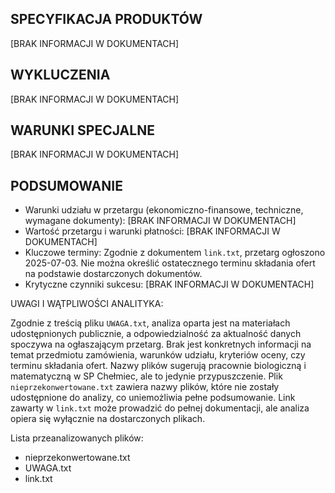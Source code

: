 ## SPECYFIKACJA PRODUKTÓW
[BRAK INFORMACJI W DOKUMENTACH]

## WYKLUCZENIA
[BRAK INFORMACJI W DOKUMENTACH]

## WARUNKI SPECJALNE
[BRAK INFORMACJI W DOKUMENTACH]

## PODSUMOWANIE
- Warunki udziału w przetargu (ekonomiczno-finansowe, techniczne, wymagane dokumenty): [BRAK INFORMACJI W DOKUMENTACH]
- Wartość przetargu i warunki płatności: [BRAK INFORMACJI W DOKUMENTACH]
- Kluczowe terminy: Zgodnie z dokumentem `link.txt`, przetarg ogłoszono 2025-07-03.  Nie można określić ostatecznego terminu składania ofert na podstawie dostarczonych dokumentów.
- Krytyczne czynniki sukcesu: [BRAK INFORMACJI W DOKUMENTACH]

UWAGI I WĄTPLIWOŚCI ANALITYKA:

Zgodnie z treścią pliku `UWAGA.txt`, analiza oparta jest na materiałach udostępnionych publicznie, a odpowiedzialność za aktualność danych spoczywa na ogłaszającym przetarg. Brak jest konkretnych informacji na temat przedmiotu zamówienia, warunków udziału, kryteriów oceny, czy terminu składania ofert.  Nazwy plików sugerują pracownie biologiczną i matematyczną w SP Chełmiec, ale to jedynie przypuszczenie. Plik `nieprzekonwertowane.txt` zawiera nazwy plików, które nie zostały udostępnione do analizy, co uniemożliwia pełne podsumowanie. Link zawarty w `link.txt` może prowadzić do pełnej dokumentacji, ale analiza opiera się wyłącznie na dostarczonych plikach.

Lista przeanalizowanych plików:
- nieprzekonwertowane.txt
- UWAGA.txt
- link.txt
